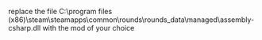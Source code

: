 replace the file C:\program files (x86)\steam\steamapps\common\rounds\rounds_data\managed\assembly-csharp.dll with the mod of your choice
